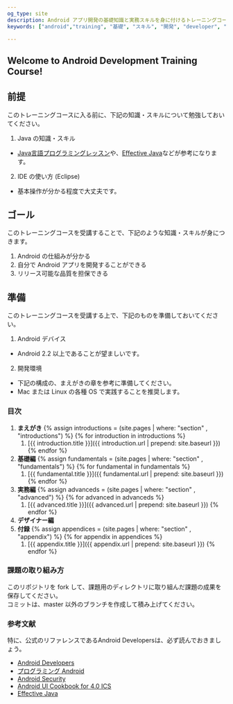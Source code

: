 ```yaml
---
og_type: site
description: Android アプリ開発の基礎知識と実務スキルを身に付けるトレーニングコース
keywords: ["android","training", "基礎", "スキル", "開発", "developer", "プログラミング"]

---
```


## Welcome to Android Development Training Course!


前提
------

このトレーニングコースに入る前に、下記の知識・スキルについて勉強しておいてください。

1. Java の知識・スキル
  * [Java言語プログラミングレッスン](http://www.hyuki.com/jb/)や、[Effective Java](http://amzn.to/Sr8iPe)などが参考になります。
2. IDE の使い方 (Eclipse)
  * 基本操作が分かる程度で大丈夫です。

ゴール
------

このトレーニングコースを受講することで、下記のような知識・スキルが身につきます。

1. Android の仕組みが分かる
2. 自分で Android アプリを開発することができる
3. リリース可能な品質を担保できる

準備
------

このトレーニングコースを受講する上で、下記のものを準備しておいてください。

1. Android デバイス
  * Android 2.2 以上であることが望ましいです。
2. 開発環境
  * 下記の構成の、まえがきの章を参考に準備してください。
  * Mac または Linux の各種 OS で実践することを推奨します。

### 目次

1. **まえがき**
    {% assign introductions = (site.pages | where: "section" , "introductions") %}
    {% for introduction in introductions %}
    1. [{{ introduction.title }}]({{ introduction.url | prepend: site.baseurl }})
    {% endfor %}
2. **基礎編**
    {% assign fundamentals = (site.pages | where: "section" , "fundamentals") %}
    {% for fundamental in fundamentals %}
    1. [{{ fundamental.title }}]({{ fundamental.url | prepend: site.baseurl }})
    {% endfor %}
3. **実務編**
    {% assign advanceds = (site.pages | where: "section" , "advanced") %}
    {% for advanced in advanceds %}
    1. [{{ advanced.title }}]({{ advanced.url | prepend: site.baseurl }})
    {% endfor %}
4. **デザイナー編**
5. **付録**
    {% assign appendices = (site.pages | where: "section" , "appendix") %}
    {% for appendix in appendices %}
    1. [{{ appendix.title }}]({{ appendix.url | prepend: site.baseurl }})
    {% endfor %}

### 課題の取り組み方

このリポジトリを fork して、課題用のディレクトリに取り組んだ課題の成果を保存してください。<br />
コミットは、master 以外のブランチを作成して積み上げてください。

### 参考文献

特に、公式のリファレンスであるAndroid Developersは、必ず読んでおきましょう。

- [Android Developers](http://developer.android.com/index.html)
- [プログラミング Android](http://amzn.to/wr7Yi6)
- [Android Security](http://amzn.to/14TyzvG)
- [Android UI Cookbook for 4.0 ICS](http://amzn.to/10Pg1WR)
- [Effective Java](http://amzn.to/Sr8iPe)
